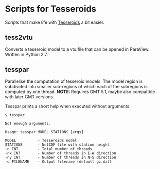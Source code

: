 # Scripts for Tesseroids

Scripts that make life with [Tesseroids](http://tesseroids.leouieda.com/en/stable/) a bit easier.

## tess2vtu

Converts a tesseroid model to a vtu file that can be opened in ParaView. Written in Python 2.7.

## tesspar

Parallelise the computation of tesseroid models. The model region is subdivided
into smaller sub-regions of which each of the subregions is computed by one
thread. **NOTE:** Requires GMT 5.1, maybe also compatible with later GMT versions.

Tesspar prints a short help when executed without arguments

```
$ tesspar

Not enough arguments.

Usage: tesspar MODEL STATIONS [args]

MODEL          - Tesseroids model
STATIONS       - NetCDF file with station height
-n INT         - Total number of threads
-nx INT        - Number of threads in E-W direction
-ny INT        - Number of threads in N-S direction
-o FILENAME    - Output filename (default gz.dat)
```
